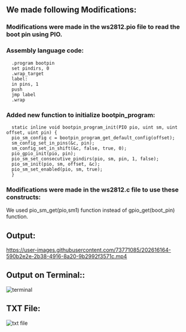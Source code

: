 ## We made following Modifications:

### Modifications were made in the ws2812.pio file to read the boot pin using PIO.

### Assembly language code:

      .program bootpin
      set pindirs, 0
      .wrap_target
      label:
      in pins, 1
      push
      jmp label
      .wrap

### Added new function to initialize bootpin_program:

      static inline void bootpin_program_init(PIO pio, uint sm, uint offset, uint pin) {
      pio_sm_config c = bootpin_program_get_default_config(offset);
      sm_config_set_in_pins(&c, pin);
      sm_config_set_in_shift(&c, false, true, 0);
      pio_gpio_init(pio, pin);
      pio_sm_set_consecutive_pindirs(pio, sm, pin, 1, false);
      pio_sm_init(pio, sm, offset, &c);
      pio_sm_set_enabled(pio, sm, true);
      }

### Modifications were made in the ws2812.c file to use these constructs:

We used pio_sm_get(pio,sm1) function instead of gpio_get(boot_pin) function.

## Output:
https://user-images.githubusercontent.com/73771085/202616164-590b2e2e-2b38-4916-8a20-9b2992f3571c.mp4

## Output on Terminal::
![terminal](https://user-images.githubusercontent.com/73771085/202694841-183029a5-3e65-4429-a3c4-f12596d95814.jpeg)

## TXT File:
![txt file](https://user-images.githubusercontent.com/73771085/202694908-0164c075-3531-4e8a-8698-5e2536bf5f33.jpeg)


